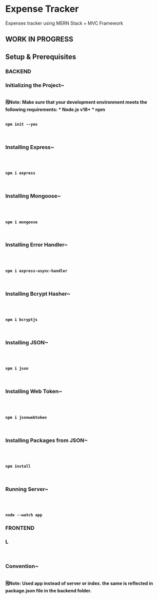 # Expense Tracker
Expenses tracker using MERN Stack + MVC Framework

## WORK IN PROGRESS

## Setup & Prerequisites

### BACKEND

### Initializing the Project~
<br>
<b>🗒️Note:  Make sure that your development environment meets the following requirements: * Node.js v18+ * npm <b>
<br>
<br>
  
```
npm init --yes
```
<br>

### Installing Express~
<br>
<br>

```
npm i express
```
<br>

### Installing Mongoose~
<br>
<br>

```
npm i mongoose
```
<br>

### Installing Error Handler~
<br>
<br>

```
npm i express-async-handler
```
<br>

### Installing Bcrypt Hasher~
<br>
<br>

```
npm i bcryptjs
```
<br>

### Installing JSON~
<br>
<br>

```
npm i json
```
<br>

### Installing Web Token~
<br>
<br>

```
npm i jsonwebtoken
```
<br>

### Installing Packages from JSON~
<br>
<br>

```
npm install
```
<br>

### Running Server~
<br>
<br>

```
node --watch app
```

### FRONTEND

### L
<br>

### Convention~
<br>
<b>🗒️Note:  Used app instead of server or index. the same is reflected in package.json file in the backend folder. <b>
<br>
